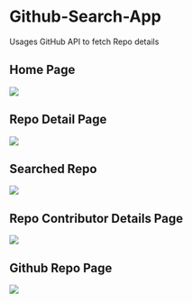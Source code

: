 # Github-Search-App 
Usages GitHub API to fetch Repo details 


## Home Page 
<img src="Github-Search-App/screenshots/homepage.png"/>


## Repo Detail Page 
<img src="Github-Search-App/screenshots/repo-detail.png"/>



## Searched Repo
<img src="Github-Search-App/screenshots/searched-repo.png"/>

## Repo Contributor Details Page 
<img src="Github-Search-App/screenshots/contributor-detail.png"/>

## Github Repo Page 
<img src="Github-Search-App/screenshots/repo-github-page.png"/>


